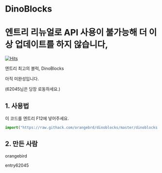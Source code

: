 # DinoBlocks

# 엔트리 리뉴얼로 API 사용이 불가능해 더 이상 업데이트를 하지 않습니다, 
[![Hits](https://hits.seeyoufarm.com/api/count/incr/badge.svg?url=https%3A%2F%2Fgithub.com%2Forangebrd%2Fdinoblocks&count_bg=%23009B9B&title_bg=%23555555&icon=diaspora.svg&icon_color=%23E7E7E7&title=hits&edge_flat=false)](https://hits.seeyoufarm.com)

엔트리 최고의 블럭, DinoBlocks
<p>아직 미완성입니다.</p>

(62045님은 당장 로동하세요.)

## 1. 사용법
이 코드를 엔트리 F12에 넣어주세요.


```javascript
import("https://raw.githack.com/orangebrd/dinoblocks/master/dinoblocks.js");
```


## 2. 만든 사람

orangebird

entry62045
